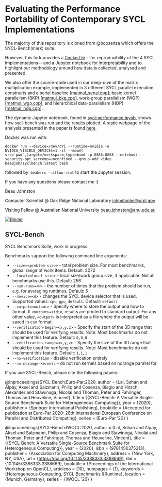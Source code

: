 # Evaluating the Performance Portability of Contemporary SYCL Implementations 

The majority of this repository is cloned from @bcosenza which offers the SYCL-Bench(mark) suite.

However, this fork provides a [Dockerfile](./Dockerfile) --for reproducibility of the 4 SYCL implementations-- and a Jupyter notebook for interpretability and to highlight our methodology around how data is collected, analysed and presented.


We also offer the source-code used in our deep-dive of the matrix multiplication example, implemented in 3 different SYCL parallel execution constructs and a serial baseline [[matmul_serial.cpp](./single-kernel/matmul_serial.cpp)]; 
basic  kernel  parallelism (BKP) [[matmul_bkp.cpp](./single-kernel/matmul_bkp.cpp)], work-group parallelism (WGP) [[matmul_wgp.cpp](./single-kernel/matmul_wgp.cpp)], and hierarchical data-parallelism (HDP) [[matmul_hdp.cpp](./single-kernel/matmul_hdp.cpp)].

The dynamic Jupyter notebook, found in [sycl-performance.ipynb](https://mybinder.org/v2/gh/BeauJoh/sycl-bench/sc20?filepath=sycl-performance.ipynb), shows how sycl-bench was run and the results plotted.
A static webpage of the analysis presented in the paper is found [here](./sycl-performance.html).

Docker was run with:

```docker run --device=/dev/dri --runtime=nvidia -e NVIDIA_VISIBLE_DEVICES=1 -it --mount src=`pwd`,target=/workspace,type=bind -p 8888:8888 --net=host --security-opt seccomp=unconfined --group-add video beaujoh/syclbench:latest bash```

followed by:
```beakerx --allow-root```
to start the Jupyter session.

If you have any questions please contact me :)


Beau Johnston

Computer Scientist @ Oak Ridge National Laboratory <johnstonbe@ornl.gov>

Visiting Fellow @ Australian National University <beau.johnston@anu.edu.au>

[![Binder](https://mybinder.org/badge_logo.svg)](https://mybinder.org/v2/gh/BeauJoh/sycl-bench/master?filepath=sycl-performance.ipynb)

## SYCL-Bench
SYCL Benchmark Suite, work in progress

Benchmarks support the following command line arguments:
* `--size=<problem-size>` - total problem size. For most benchmarks, global range of work items. Default: 3072
* `--local=<local-size>` - local size/work group size, if applicable. Not all benchmarks use this. Default: 256
* `--num-runs=<N>` - the number of times that the problem should be run, e.g. for averaging runtimes. Default: 5
* `--device=<d>` - changes the SYCL device selector that is used. Supported values: `cpu`, `gpu`, `default`. Default: `default`
* `--output=<output>` - Specify where to store the output and how to format. If `<output>=stdio`, results are printed to standard output. For any other value, `<output>` is interpreted as a file where the output will be saved in csv format.
* `--verification-begin=<x,y,z>` - Specify the start of the 3D range that should be used for verifying results. Note: Most benchmarks do not implement this feature. Default: `0,0,0`
* `--verification-range=<x,y,z>` - Specify the size of the 3D range that should be used for verifying results. Note: Most benchmarks do not implement this feature. Default: `1,1,1`
* `--no-verification` - disable verification entirely
* `--no-ndrange-kernels` - do not run kernels based on ndrange parallel for

If you use SYCL-Bench, please cite the following papers:

@inproceedings{SYCL-Bench:Euro-Par:2020,
author = {Lal, Sohan and Alpay, Aksel and Salzmann, Philip and Cosenza, Biagio and Hirsch, Alexander and Stawinoga, Nicolai and Thoman, Peter and Fahringer, Thomas and Heuveline, Vincent},
title = {{SYCL-Bench: A Versatile Single-Source Benchmark Suite for Heterogeneous Computing}},
year = {2020},
publisher = {Springer International Publishing},
booktitle = {Accepted for publication at Euro-Par 2020: 26th International European Conference on Parallel and Distributed Computing},
series = {Euro-Par ’20}
}

@inproceedings{SYCL-Bench:IWOCL:2020,
author = {Lal, Sohan and Alpay, Aksel and Salzmann, Philip and Cosenza, Biagio and Stawinoga, Nicolai and Thoman, Peter and Fahringer, Thomas and Heuveline, Vincent},
title = {{SYCL-Bench: A Versatile Single-Source Benchmark Suite for Heterogeneous Computing}},
year = {2020},
isbn = {9781450375313},
publisher = {Association for Computing Machinery},
address = {New York, NY, USA},
url = {https://doi.org/10.1145/3388333.3388669},
doi = {10.1145/3388333.3388669},
booktitle = {Proceedings of the International Workshop on OpenCL},
articleno = {10},
numpages = {1},
keywords = {Heterogeneous Computing, SYCL Benchmarks &Runtime},
location = {Munich, Germany},
series = {IWOCL ’20}
}
